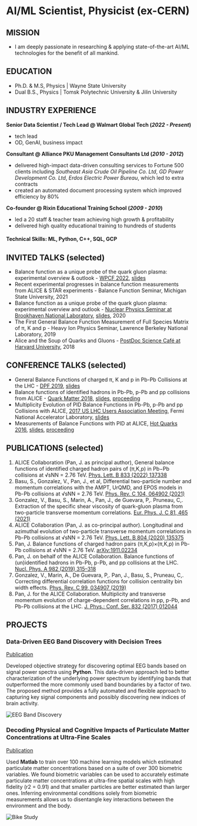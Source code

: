 # AI/ML Scientist, Physicist (ex-CERN)

## MISSION
- I am deeply passionate in researching & applying state-of-the-art AI/ML technologies for the benefit of all mankind.

## EDUCATION
- Ph.D. & M.S, Physics | Wayne State University
- Dual B.S., Physics | Tomsk Polytechnic University & Jilin University

## INDUSTRY EXPERIENCE
**Senior Data Scientist / Tech Lead @ Walmart Global Tech (_2022 - Present_)**
- tech lead
- OD, GenAI, business impact

**Consultant @ Alliance PKU Management Consultants Ltd (_2010 - 2012_)**
- delivered high-impact data-driven consulting services to Fortune 500 clients including _Southeast Asia Crude Oil Pipeline Co. Ltd_, _GD Power Development Co. Ltd_, _Erdos Electric Power Bureau_, which led to extra contracts
- created an automated document processing system which improved efficiency by 80%

**Co-founder @ Rixin Educational Training School (_2009 - 2010_)**
- led a 20 staff & teacher team achieving high growth & profitability
- delivered high quality educational training to hundreds of students


#### Technical Skills: ML, Python, C++, SQL, GCP


## INVITED TALKS (selected)
- Balance function as a unique probe of the quark gluon plasma: experimental overview & outlook - [WPCF 2022](https://indico.frib.msu.edu/event/50/), [slides](https://indico.frib.msu.edu/event/50/contributions/1195/)
- Recent experimental progresses in balance function measurements from ALICE & STAR experiments - Balance Function Seminar, Michigan State University, 2021
- Balance function as a unique probe of the quark gluon plasma: experimental overview and outlook - [Nuclear Physics Seminar at Brookhaven National Laboratory](https://indico.bnl.gov/category/174/), [slides](https://indico.bnl.gov/event/7136/), 2020
- The First General Balance Function Measurement of Full Species Matrix of π, K and p - Heavy Ion Physics Seminar, Lawrence Berkeley National Laboratory, 2019
- Alice and the Soup of Quarks and Gluons - [PostDoc Science Café at Harvard University](https://postdoc.fas.harvard.edu/event/10th-postdoc-science-cafe-2018?delta=0), 2018


## CONFERENCE TALKS (selected)
- General Balance Functions of charged π, K and p in Pb-Pb Collisions at the LHC - [DPF 2019](https://indico.cern.ch/event/782953/), [slides](https://indico.cern.ch/event/782953/contributions/3461183/)
- Balance functions of identified hadrons in Pb-Pb, p-Pb and pp collisions from ALICE - [Quark Matter 2018](https://indico.cern.ch/event/656452/), [slides](https://indico.cern.ch/event/656452/contributions/2869863/), [proceeding](https://www.sciencedirect.com/science/article/pii/S0375947418302100?via%3Dihub)
- Multiplicity Evolution of PID Balance Functions in Pb-Pb, p-Pb and pp Collisions with ALICE, [2017 US LHC Users Association Meeting](https://indico.fnal.gov/event/15068/), Fermi National Accelerator Laboratory, [slides](https://indico.fnal.gov/event/15068/contributions/28978/)
- Measurements of Balance Functions with PID at ALICE, [Hot Quarks 2016](https://indico.cern.ch/event/507867/), [slides](https://indico.cern.ch/event/507867/contributions/2218129/), [proceeding](https://iopscience.iop.org/article/10.1088/1742-6596/832/1/012044)


## PUBLICATIONS (selected)
1. ALICE Collaboration (Pan, J. as principal author), General balance functions of identified charged hadron pairs of (π,K,p) in Pb−Pb collisions at √sNN = 2.76 TeV. [Phys. Lett. B 833 (2022) 137338](https://www.sciencedirect.com/science/article/pii/S0370269322004725?via%3Dihub)
2. Basu, S., Gonzalez, V., Pan, J., et al, Differential two-particle number and momentum correlations with the AMPT, UrQMD, and EPOS models in Pb-Pb collisions at √sNN = 2.76 TeV. [Phys. Rev. C 104, 064902 (2021)](https://journals.aps.org/prc/abstract/10.1103/PhysRevC.104.064902)
3. Gonzalez, V., Basu, S., Marin, A., Pan, J., de Guevara, P,. Pruneau, C,. Extraction of the specific shear viscosity of quark-gluon plasma from two-particle transverse momentum correlations. [Eur. Phys. J. C 81, 465 (2021)](https://link.springer.com/article/10.1140/epjc/s10052-021-09260-z)
4. ALICE Collaboration (Pan, J. as co-principal author). Longitudinal and azimuthal evolution of two-particle transverse momentum correlations in Pb-Pb collisions at √sNN = 2.76 TeV. [Phys. Lett. B 804 (2020) 135375](https://www.sciencedirect.com/science/article/pii/S0370269320301799?via%3Dihub)
5. Pan, J. Balance functions of charged hadron pairs (π,K,p)×(π,K,p) in Pb-Pb collisions at √sNN = 2.76 TeV. [arXiv:1911.02234](https://arxiv.org/abs/1911.02234)
6. Pan, J. on behalf of the ALICE Collaboration. Balance functions of (un)identified hadrons in Pb-Pb, p-Pb, and pp collisions at the LHC. [Nucl. Phys. A 982 (2019) 315–318](https://www.sciencedirect.com/science/article/pii/S0375947418302100?via%3Dihub)
7. Gonzalez, V., Marin, A., De Guevara, P,. Pan, J., Basu, S., Pruneau, C,. Correcting differential correlation functions for collision centrality bin width effects. [Phys. Rev. C 99, 034907 (2019)](https://journals.aps.org/prc/abstract/10.1103/PhysRevC.99.034907)
8. Pan, J. for the ALICE Collaboration. Multiplicity and transverse momentum evolution of charge-dependent correlations in pp, p-Pb, and Pb-Pb collisions at the LHC. [J. Phys.: Conf. Ser. 832 (2017) 012044](https://iopscience.iop.org/article/10.1088/1742-6596/832/1/012044)


## PROJECTS
### Data-Driven EEG Band Discovery with Decision Trees
[Publication](https://www.mdpi.com/1424-8220/22/8/3048)

Developed objective strategy for discovering optimal EEG bands based on signal power spectra using **Python**. This data-driven approach led to better characterization of the underlying power spectrum by identifying bands that outperformed the more commonly used band boundaries by a factor of two. The proposed method provides a fully automated and flexible approach to capturing key signal components and possibly discovering new indices of brain activity.

![EEG Band Discovery](/assets/img/eeg_band_discovery.jpeg)

### Decoding Physical and Cognitive Impacts of Particulate Matter Concentrations at Ultra-Fine Scales
[Publication](https://www.mdpi.com/1424-8220/22/11/4240)

Used **Matlab** to train over 100 machine learning models which estimated particulate matter concentrations based on a suite of over 300 biometric variables. We found biometric variables can be used to accurately estimate particulate matter concentrations at ultra-fine spatial scales with high fidelity (r2 = 0.91) and that smaller particles are better estimated than larger ones. Inferring environmental conditions solely from biometric measurements allows us to disentangle key interactions between the environment and the body.

![Bike Study](/assets/img/bike_study.jpeg)

